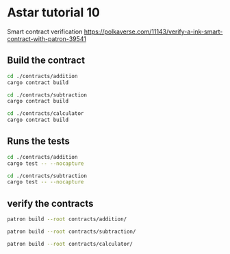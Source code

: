 # Astar tutorial 10

Smart contract verification
https://polkaverse.com/11143/verify-a-ink-smart-contract-with-patron-39541


## Build the contract ###
```bash
cd ./contracts/addition
cargo contract build
```
```bash
cd ./contracts/subtraction
cargo contract build
```
```bash
cd ./contracts/calculator
cargo contract build
```

## Runs the tests
```bash
cd ./contracts/addition
cargo test -- --nocapture
```
```bash
cd ./contracts/subtraction
cargo test -- --nocapture
```

## verify the contracts
```bash
patron build --root contracts/addition/
```
```bash
patron build --root contracts/subtraction/
```
```bash
patron build --root contracts/calculator/
```
